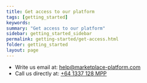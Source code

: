 ```yaml
---
title: Get access to our platform
tags: [getting_started]
keywords:
summary: "Get access to our platform"
sidebar: getting_started_sidebar
permalink: getting-started/get-access.html
folder: getting_started
layout: page
---
```


* Write us email at: [help@marketplace-platform.com](mailto:help@marketplace-platform.com)
* Call us directly at: [+64 1337 128 MPP](tel:+641337128MPP)
